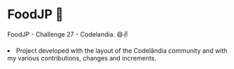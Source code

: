 # FoodJP :ramen:
FoodJP - Challenge 27 - Codelandia. :smile::v:

<p><li>Project developed with the layout of the Codelândia community and with my various contributions, changes and increments.</p></li>
